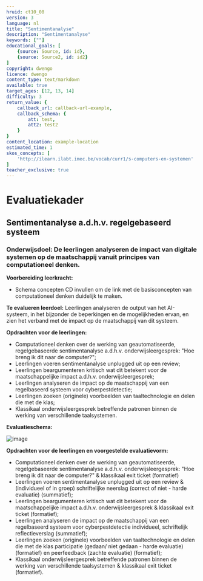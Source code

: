```yaml
---
hruid: ct10_08
version: 3
language: nl
title: "Sentimentanalyse"
description: "Sentimentanalyse"
keywords: [""]
educational_goals: [
    {source: Source, id: id}, 
    {source: Source2, id: id2}
]
copyright: dwengo
licence: dwengo
content_type: text/markdown
available: true
target_ages: [12, 13, 14]
difficulty: 3
return_value: {
    callback_url: callback-url-example,
    callback_schema: {
        att: test,
        att2: test2
    }
}
content_location: example-location
estimated_time: 1
skos_concepts: [
    'http://ilearn.ilabt.imec.be/vocab/curr1/s-computers-en-systemen'
]
teacher_exclusive: true
---
```


# Evaluatiekader

## Sentimentanalyse a.d.h.v. regelgebaseerd systeem 

### Onderwijsdoel: De leerlingen analyseren de impact van digitale systemen op de maatschappij vanuit principes van computationeel denken.

**Voorbereiding leerkracht:** 
- Schema concepten CD invullen om de link met de basisconcepten van computationeel denken duidelijk te maken.

**Te evalueren leerdoel:** Leerlingen analyseren de output van het AI-systeem, in het bijzonder de beperkingen en de mogelijkheden ervan, en zien het verband met de impact op de maatschappij van dit systeem. 

**Opdrachten voor de leerlingen:**<br>
- Computationeel denken over de werking van geautomatiseerde, regelgebaseerde sentimentanalyse a.d.h.v. onderwijsleergesprek: "Hoe breng ik dit naar de computer?"; 
- Leerlingen voeren sentimentanalyse unplugged uit op een review;
- Leerlingen beargumenteren kritisch wat dit betekent voor de maatschappelijke impact a.d.h.v. onderwijsleergesprek;
- Leerlingen analyseren de impact op de maatschappij van een regelbaseerd systeem voor cyberpestdetectie; 
- Leerlingen zoeken (originele) voorbeelden van taaltechnologie en delen die met de klas;
- Klassikaal onderwijsleergesprek betreffende patronen binnen de werking van verschillende taalsystemen.

**Evaluatieschema:**

![image](https://github.com/dwengovzw/learning_content/assets/48352335/d1e8efd8-faf3-4d93-b3bf-1a3e9a97003f)


**Opdrachten voor de leerlingen en voorgestelde evaluatievorm:**<br>
- Computationeel denken over de werking van geautomatiseerde, regelgebaseerde sentimentanalyse a.d.h.v. onderwijsleergesprek: "Hoe breng ik dit naar de computer?" & klassikaal exit ticket (formatief)
- Leerlingen voeren sentimentanalyse unplugged uit op een review & (individueel of in groep) schriftelijke neerslag (correct of niet - harde evaluatie) (summatief);
- Leerlingen beargumenteren kritisch wat dit betekent voor de maatschappelijke impact a.d.h.v. onderwijsleergesprek & klassikaal exit ticket (formatief);
- Leerlingen analyseren de impact op de maatschappij van een regelbaseerd systeem voor cyberpestdetectie individueel, schriftelijk reflectieverslag (summatief); 
- Leerlingen zoeken (originele) voorbeelden van taaltechnologie en delen die met de klas participatie (gedaan/ niet gedaan - harde evaluatie) (formatief) en peerfeedback (zachte evaluatie) (formatief);
- Klassikaal onderwijsleergesprek betreffende patronen binnen de werking van verschillende taalsystemen & klassikaal exit ticket (formatief).
